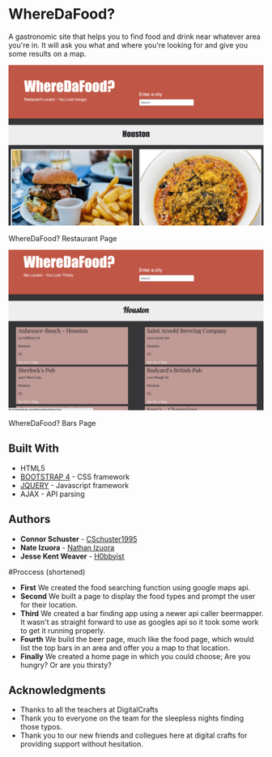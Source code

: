 # WhereDaFood?

A gastronomic site that helps you to find food and drink near whatever area you're in. It will ask you what and where you're
looking for and give you some results on a map.

<img src="images/screenshots/screenshot1.png">

WhereDaFood? Restaurant Page


<img src="images/screenshots/screenshot2.png">

WhereDaFood? Bars Page

## Built With

* HTML5
* [BOOTSTRAP 4](https://getbootstrap.com/) - CSS framework
* [JQUERY](https://jquery.com/) - Javascript framework
* AJAX - API parsing




## Authors

* **Connor Schuster** - [CSchuster1995](https://github.com/CSchuster1995)
* **Nate Izuora** - [Nathan Izuora](https://github.com/NathanIzuora)
* **Jesse Kent Weaver** - [H0bbyist](https://github.com/H0bbyist)


#Proccess (shortened)

* **First** We created the food searching function using google maps api.
* **Second** We built a page to display the food types and prompt the user for their location.
* **Third** We created a bar finding app using a newer api caller beermapper. It wasn't as straight forward to use as googles api so it took some work to get it running properly.
* **Fourth** We build the beer page, much like the food page, which would list the top bars in an area and offer you a map to that location.
* **Finally** We created a home page in which you could choose; Are you hungry? Or are you thirsty?



## Acknowledgments

* Thanks to all the teachers at DigitalCrafts
* Thank you to everyone on the team for the sleepless nights finding those typos. 
* Thank you to our new friends and collegues here at digital crafts for providing support without hesitation. 




